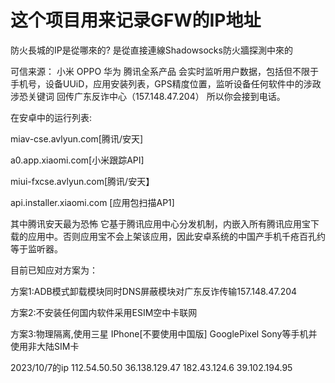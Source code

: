 # 这个项目用来记录GFW的IP地址
防火長城的IP是從哪來的? 是從直接連線Shadowsocks防火牆探測中來的

可信来源：
小米 OPPO 华为 腾讯全系产品
会实时监听用户数据，包括但不限于手机号，设备UUiD，应用安装列表，GPS精度位置，监听设备任何软件中的涉政 涉恐关键词 回传广东反诈中心（157.148.47.204）
所以你会接到电话。

在安卓中的运行列表:

miav-cse.avlyun.com[腾讯/安天]

a0.app.xiaomi.com[小米跟踪API]

miui-fxcse.avlyun.com[腾讯/安天】

api.installer.xiaomi.com [应用包扫描AP1]

其中腾讯安天最为恐怖
它基于腾讯应用中心分发机制，内嵌入所有腾讯应用宝下载的应用中。否则应用宝不会上架该应用，因此安卓系统的中国产手机千疮百孔约等于监听器。

目前已知应对方案为：

方案1:ADB模式卸载模块同时DNS屏蔽模块对广东反诈传输157.148.47.204

方案2:不安装任何国内软件采用ESIM空中卡联网

方案3:物理隔离,使用三星 IPhone[不要使用中国版] GooglePixel Sony等手机并使用非大陆SIM卡


2023/10/7的ip
112.54.50.50
36.138.129.47
182.43.124.6
39.102.194.95
